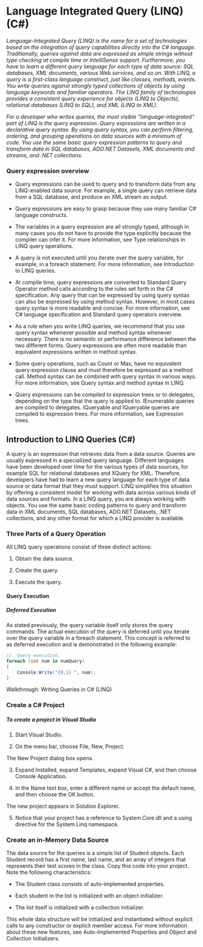 # Language Integrated Query (LINQ) (C#)

*Language-Integrated Query (LINQ) is the name for a set of technologies based on the integration of query capabilities directly into the C# language. Traditionally, queries against data are expressed as simple strings without type checking at compile time or IntelliSense support. Furthermore, you have to learn a different query language for each type of data source: SQL databases, XML documents, various Web services, and so on. With LINQ, a query is a first-class language construct, just like classes, methods, events. You write queries against strongly typed collections of objects by using language keywords and familiar operators. The LINQ family of technologies provides a consistent query experience for objects (LINQ to Objects), relational databases (LINQ to SQL), and XML (LINQ to XML).*

*For a developer who writes queries, the most visible "language-integrated" part of LINQ is the query expression. Query expressions are written in a declarative query syntax. By using query syntax, you can perform filtering, ordering, and grouping operations on data sources with a minimum of code. You use the same basic query expression patterns to query and transform data in SQL databases, ADO.NET Datasets, XML documents and streams, and .NET collections.*


### Query expression overview
- Query expressions can be used to query and to transform data from any LINQ-enabled data source. For example, a single query can retrieve data from a SQL database, and produce an XML stream as output.
- Query expressions are easy to grasp because they use many familiar C# language constructs.
- The variables in a query expression are all strongly typed, although in many cases you do not have to provide the type explicitly because the compiler can infer it. For more information, see Type relationships in LINQ query operations.

- A query is not executed until you iterate over the query variable, for example, in a foreach statement. For more information, see Introduction to LINQ queries.
- At compile time, query expressions are converted to Standard Query Operator method calls according to the rules set forth in the C# specification. Any query that can be expressed by using query syntax can also be expressed by using method syntax. However, in most cases query syntax is more readable and concise. For more information, see C# language specification and Standard query operators overview.
- As a rule when you write LINQ queries, we recommend that you use query syntax whenever possible and method syntax whenever necessary. There is no semantic or performance difference between the two different forms. Query expressions are often more readable than equivalent expressions written in method syntax.
- Some query operations, such as Count or Max, have no equivalent query expression clause and must therefore be expressed as a method call. Method syntax can be combined with query syntax in various ways. For more information, see Query syntax and method syntax in LINQ.
- Query expressions can be compiled to expression trees or to delegates, depending on the type that the query is applied to. IEnumerable<T> queries are compiled to delegates. IQueryable and IQueryable<T> queries are compiled to expression trees. For more information, see Expression trees.


## Introduction to LINQ Queries (C#)

A query is an expression that retrieves data from a data source. Queries are usually expressed in a specialized query language. Different languages have been developed over time for the various types of data sources, for example SQL for relational databases and XQuery for XML. Therefore, developers have had to learn a new query language for each type of data source or data format that they must support. LINQ simplifies this situation by offering a consistent model for working with data across various kinds of data sources and formats. In a LINQ query, you are always working with objects. You use the same basic coding patterns to query and transform data in XML documents, SQL databases, ADO.NET Datasets, .NET collections, and any other format for which a LINQ provider is available.


### Three Parts of a Query Operation
All LINQ query operations consist of three distinct actions:

1. Obtain the data source.

2. Create the query.

3. Execute the query.

#### Query Execution
##### Deferred Execution
As stated previously, the query variable itself only stores the query commands. The actual execution of the query is deferred until you iterate over the query variable in a foreach statement. This concept is referred to as deferred execution and is demonstrated in the following example:
```c#
//  Query execution.
foreach (int num in numQuery)
{
    Console.Write("{0,1} ", num);
}
```

Walkthrough: Writing Queries in C# (LINQ)

### Create a C# Project

##### To create a project in Visual Studio
1. Start Visual Studio.

2. On the menu bar, choose File, New, Project.

The New Project dialog box opens.

3. Expand Installed, expand Templates, expand Visual C#, and then choose Console Application.

4. In the Name text box, enter a different name or accept the default name, and then choose the OK button.

The new project appears in Solution Explorer.

5. Notice that your project has a reference to System.Core.dll and a using directive for the System.Linq namespace.

### Create an in-Memory Data Source
The data source for the queries is a simple list of Student objects. Each Student record has a first name, last name, and an array of integers that represents their test scores in the class. Copy this code into your project. Note the following characteristics:

- The Student class consists of auto-implemented properties.


- Each student in the list is initialized with an object initializer.

- The list itself is initialized with a collection initializer.

This whole data structure will be initialized and instantiated without explicit calls to any constructor or explicit member access. For more information about these new features, see Auto-Implemented Properties and Object and Collection Initializers.


